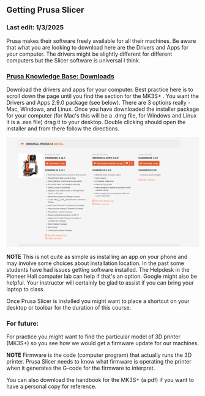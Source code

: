 ## Getting Prusa Slicer

### Last edit: 1/3/2025

Prusa makes their software freely available for all their machines. Be aware that what you are looking to download here are the Drivers and Apps for your computer. The drivers might be slightly different for different computers but the Slicer software is universal I think. 

### [Prusa Knowledge Base: Downloads](https://help.prusa3d.com/downloads)

Download the drivers and apps for your computer. Best practice here is to scroll down the page until you find the section for the MK3S+ . You want the Drivers and Apps 2.9.0 package (see below). There are 3 options really - Mac, Windows, and Linux. Once you have downloaded the installer package for your computer (for Mac's this will be a .dmg file, for Windows and Linux it is a .exe file) drag it to your desktop. Double clicking should open the installer and from there follow the directions. 

<img src="../images/PrusaMK3SDownloads.png" />

**NOTE** This is not quite as simple as installing an app on your phone and may involve some choices about installation location. In the past some students have had issues getting software installed. The Helpdesk in the Pioneer Hall computer lab can help if that's an option. Google might also be helpful. Your instructor will certainly be glad to assist if you can bring your laptop to class.

Once Prusa Slicer is installed you might want to place a shortcut on your desktop or toolbar for the duration of this course.

### For future:

For practice you might want to find the particular model of 3D printer (MK3S+) so you see how we would get a firmware update for our machines. 

**NOTE** Firmware is the code (computer program) that actually runs the 3D printer. Prusa Slicer needs to know what firmware is operating  the printer when it generates the G-code for the firmware to interpret. 

You can also download the handbook for the MK3S+ (a pdf) if you want to have a personal copy for reference.